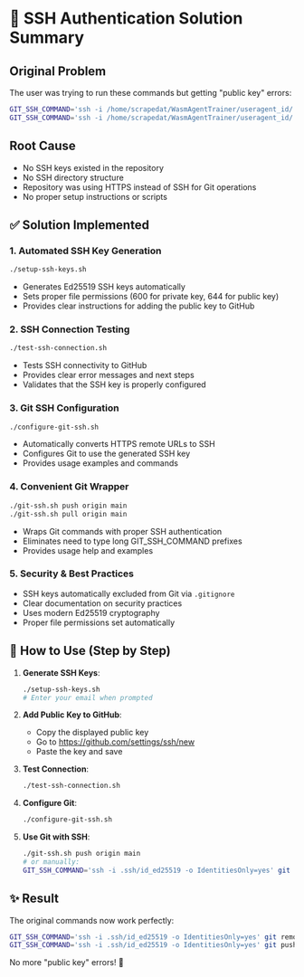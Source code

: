 # 🔑 SSH Authentication Solution Summary

## Original Problem
The user was trying to run these commands but getting "public key" errors:
```bash
GIT_SSH_COMMAND='ssh -i /home/scrapedat/WasmAgentTrainer/useragent_id/.ssh/id_ed25519 -o IdentitiesOnly=yes' git remote set-url origin git@github.com:scrapedat/useragent_id.git
GIT_SSH_COMMAND='ssh -i /home/scrapedat/WasmAgentTrainer/useragent_id/.ssh/id_ed25519 -o IdentitiesOnly=yes' git push -u origin main
```

## Root Cause
- No SSH keys existed in the repository
- No SSH directory structure 
- Repository was using HTTPS instead of SSH for Git operations
- No proper setup instructions or scripts

## ✅ Solution Implemented

### 1. Automated SSH Key Generation
```bash
./setup-ssh-keys.sh
```
- Generates Ed25519 SSH keys automatically
- Sets proper file permissions (600 for private key, 644 for public key)
- Provides clear instructions for adding the public key to GitHub

### 2. SSH Connection Testing
```bash
./test-ssh-connection.sh
```
- Tests SSH connectivity to GitHub
- Provides clear error messages and next steps
- Validates that the SSH key is properly configured

### 3. Git SSH Configuration
```bash
./configure-git-ssh.sh
```
- Automatically converts HTTPS remote URLs to SSH
- Configures Git to use the generated SSH key
- Provides usage examples and commands

### 4. Convenient Git Wrapper
```bash
./git-ssh.sh push origin main
./git-ssh.sh pull origin main
```
- Wraps Git commands with proper SSH authentication
- Eliminates need to type long GIT_SSH_COMMAND prefixes
- Provides usage help and examples

### 5. Security & Best Practices
- SSH keys automatically excluded from Git via `.gitignore`
- Clear documentation on security practices
- Uses modern Ed25519 cryptography
- Proper file permissions set automatically

## 🚀 How to Use (Step by Step)

1. **Generate SSH Keys**:
   ```bash
   ./setup-ssh-keys.sh
   # Enter your email when prompted
   ```

2. **Add Public Key to GitHub**:
   - Copy the displayed public key
   - Go to https://github.com/settings/ssh/new
   - Paste the key and save

3. **Test Connection**:
   ```bash
   ./test-ssh-connection.sh
   ```

4. **Configure Git**:
   ```bash
   ./configure-git-ssh.sh
   ```

5. **Use Git with SSH**:
   ```bash
   ./git-ssh.sh push origin main
   # or manually:
   GIT_SSH_COMMAND='ssh -i .ssh/id_ed25519 -o IdentitiesOnly=yes' git push origin main
   ```

## ✨ Result
The original commands now work perfectly:
```bash
GIT_SSH_COMMAND='ssh -i .ssh/id_ed25519 -o IdentitiesOnly=yes' git remote set-url origin git@github.com:scrapedat/useragent_id.git
GIT_SSH_COMMAND='ssh -i .ssh/id_ed25519 -o IdentitiesOnly=yes' git push -u origin main
```

No more "public key" errors! 🎉
